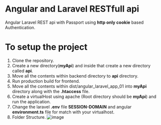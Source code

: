 # Angular and Laravel RESTfull api
Angular Laravel REST api with Passport using **http only cookie** based Authentication.

# To setup the project
1. Clone the repository.
2. Create a new directory(**myApi**) and inside that create a new directory called **api**.
3. Move all the contents within backend directory to **api** directory.
4. Run production build for frontend.
5. Move all the contents within dist/angular_laravel_app_01 into **myApi** directory along with the **.htaccess** file.
6. Create a virtualHost using apache (Root directory should be **myApi**) and run the application.
8. Change the laravel **.env** file **SESSION-DOMAIN** and angular **environment.ts** file for match with your virtualhost.
7. Folder Structure.
   ![image](https://user-images.githubusercontent.com/40564817/75652470-22a50c80-5c81-11ea-95ff-42fbc70f4d56.png)

